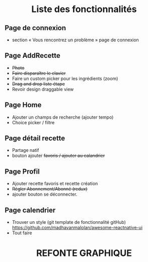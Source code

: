 # <p align="center">Liste des fonctionnalités</p>

## Page de connexion 
- section « Vous rencontrez un problème » page de connexion

## Page AddRecette
- <del>Photo<del>
- <del>Faire disparaître le clavier<del>
- Faire un custom picker pour les ingrédients (zoom)
- <del>Drag and drop liste étape<del>
- Revoir design draggable view

## Page Home
- Ajouter un champs de recherche (ajouter tempo)
- Choice picker / filtre 

## Page détail recette 
- Partage natif 
- bouton ajouter <del>favoris<del> / ajouter au calandrier

## Page Profil
- Ajouter  recette favoris et recette création
- <del>Régler Abonnement/Abonné (redux)<del>
- ajouter bouton se déconnecter.

## Page calendrier 
- Trouver un style (git template de fonctionnalité gitHub)  https://github.com/madhavanmalolan/awesome-reactnative-ui
- Tout faire

# <p align="center"> REFONTE GRAPHIQUE  </p>

